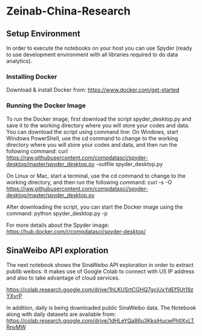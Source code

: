 # Zeinab-China-Research

## Setup Environment ##

In order to execute the notebooks on your host you can use Spyder (ready to use development environment with all libraries required to do data analytics).

### Installing Docker ###
 
Download & install Docker from: https://www.docker.com/get-started

### Running the Docker Image ###

To run the Docker image, first download the script spyder_desktop.py
and save it to the working directory where you will store your codes and data. You can download the script using command line: On Windows, start Windows PowerShell, use the cd command to change to the working directory where you will store your codes and data, and then run the following command:
curl https://raw.githubusercontent.com/compdatasci/spyder-desktop/master/spyder_desktop.py -outfile spyder_desktop.py

On Linux or Mac, start a terminal, use the cd command to change to the working directory, and then run the following command:
curl -s -O https://raw.githubusercontent.com/compdatasci/spyder-desktop/master/spyder_desktop.py

After downloading the script, you can start the Docker image using the command:
python spyder_desktop.py -p

For more details about the Spyder image: https://hub.docker.com/r/compdatasci/spyder-desktop/

## SinaWeibo API exploration ##

The next notebook shows the SinaWeibo API exploration in order to extract publib weibos. It makes use of Google Colab to connect with US IP address and also to take advantage of cloud services.

https://colab.research.google.com/drive/1hLKUSrtCGHQ7gcjUxYdEf5Ut19zYXvrP


In addition, daily is being downloaded public SinaWeibo data. The Notebook along with daily datasets are available from: https://colab.research.google.com/drive/1dHLeYQa86u3KksiHucwPhtlXvLTRnvMW
